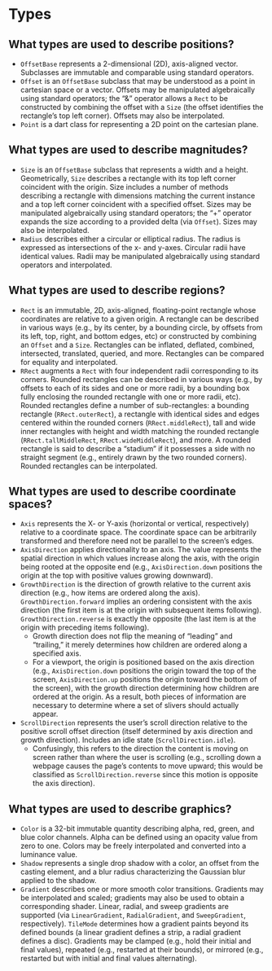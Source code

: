 # Types

## What types are used to describe positions?

* `OffsetBase` represents a 2-dimensional \(2D\), axis-aligned vector. Subclasses are immutable and comparable using standard operators.
* `Offset` is an `OffsetBase` subclass that may be understood as a point in cartesian space or a vector. Offsets may be manipulated algebraically using standard operators; the “&” operator allows a `Rect` to be constructed by combining the offset with a `Size` \(the offset identifies the rectangle’s top left corner\). Offsets may also be interpolated.
* `Point` is a dart class for representing a 2D point on the cartesian plane.

## What types are used to describe magnitudes?

* `Size` is an `OffsetBase` subclass that represents a width and a height. Geometrically, `Size` describes a rectangle with its top left corner coincident with the origin. Size includes a number of methods describing a rectangle with dimensions matching the current instance and a top left corner coincident with a specified offset. Sizes may be manipulated algebraically using standard operators; the “+” operator expands the size according to a provided delta \(via `Offset`\). Sizes may also be interpolated.
* `Radius` describes either a circular or elliptical radius. The radius is expressed as intersections of the x- and y-axes. Circular radii have identical values. Radii may be manipulated algebraically using standard operators and interpolated.

## What types are used to describe regions?

* `Rect` is an immutable, 2D, axis-aligned, floating-point rectangle whose coordinates are relative to a given origin. A rectangle can be described in various ways \(e.g., by its center, by a bounding circle, by offsets from its left, top, right, and bottom edges, etc\) or constructed by combining an `Offset` and a `Size`. Rectangles can be inflated, deflated, combined, intersected, translated, queried, and more. Rectangles can be compared for equality and interpolated.
* `RRect` augments a `Rect` with four independent radii corresponding to its corners. Rounded rectangles can be described in various ways \(e.g., by offsets to each of its sides and one or more radii, by a bounding box fully enclosing the rounded rectangle with one or more radii, etc\). Rounded rectangles define a number of sub-rectangles: a bounding rectangle \(`RRect.outerRect`\), a rectangle with identical sides and edges centered within the rounded corners \(`RRect.middleRect`\), tall and wide inner rectangles with height and width matching the rounded rectangle \(`RRect.tallMiddleRect`, `RRect.wideMiddleRect`\), and more. A rounded rectangle is said to describe a “stadium” if it possesses a side with no straight segment \(e.g., entirely drawn by the two rounded corners\). Rounded rectangles can be interpolated.

## What types are used to describe coordinate spaces?

* `Axis` represents the X- or Y-axis \(horizontal or vertical, respectively\) relative to a coordinate space. The coordinate space can be arbitrarily transformed and therefore need not be parallel to the screen’s edges.
* `AxisDirection` applies directionality to an axis. The value represents the spatial direction in which values increase along the axis, with the origin being rooted at the opposite end \(e.g., `AxisDirection.down` positions the origin at the top with positive values growing downward\).
* `GrowthDirection` is the direction of growth relative to the current axis direction \(e.g., how items are ordered along the axis\). `GrowthDirection.forward` implies an ordering consistent with the axis direction \(the first item is at the origin with subsequent items following\). `GrowthDirection.reverse` is exactly the opposite \(the last item is at the origin with preceding items following\).
  * Growth direction does not flip the meaning of “leading” and “trailing,” it merely determines how children are ordered along a specified axis.
  * For a viewport, the origin is positioned based on the axis direction \(e.g., `AxisDirection.down` positions the origin toward the top of the screen, `AxisDirection.up` positions the origin toward the bottom of the screen\), with the growth direction determining how children are ordered at the origin. As a result, both pieces of information are necessary to determine where a set of slivers should actually appear.
* `ScrollDirection` represents the user’s scroll direction relative to the positive scroll offset direction \(itself determined by axis direction and growth direction\). Includes an idle state \(`ScrollDirection.idle`\).
  * Confusingly, this refers to the direction the content is moving on screen rather than where the user is scrolling \(e.g., scrolling down a webpage causes the page’s contents to move upward; this would be classified as `ScrollDirection.reverse` since this motion is opposite the axis direction\).

## What types are used to describe graphics?

* `Color` is a 32-bit immutable quantity describing alpha, red, green, and blue color channels. Alpha can be defined using an opacity value from zero to one. Colors may be freely interpolated and converted into a luminance value.
* `Shadow` represents a single drop shadow with a color, an offset from the casting element, and a blur radius characterizing the Gaussian blur applied to the shadow.
* `Gradient` describes one or more smooth color transitions. Gradients may be interpolated and scaled; gradients may also be used to obtain a corresponding shader. Linear, radial, and sweep gradients are supported \(via `LinearGradient`, `RadialGradient`, and `SweepGradient`, respectively\). `TileMode` determines how a gradient paints beyond its defined bounds \(a linear gradient defines a strip, a radial gradient defines a disc\). Gradients may be clamped \(e.g., hold their initial and final values\), repeated \(e.g., restarted at their bounds\), or mirrored \(e.g., restarted but with initial and final values alternating\).

